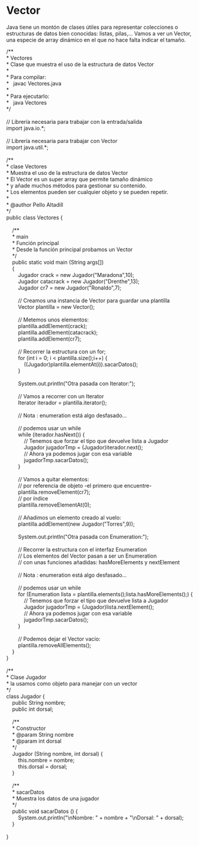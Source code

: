 <h1>
	Vector</h1>
<p>
	Java tiene un mont&oacute;n de clases &uacute;tiles para representar colecciones o estructuras de datos bien conocidas: listas, pilas,... Vamos a ver un Vector, una especie de array din&aacute;mico en el que no hace falta indicar el tama&ntilde;o.</p>
<p>
	/**<br />
	* Vectores<br />
	* Clase que muestra el uso de la estructura de datos Vector<br />
	*<br />
	* Para compilar:<br />
	*&nbsp;&nbsp; javac Vectores.java<br />
	*<br />
	* Para ejecutarlo:<br />
	*&nbsp;&nbsp; java Vectores<br />
	*/<br />
	&nbsp;<br />
	// Librer&iacute;a necesaria para trabajar con la entrada/salida<br />
	import java.io.*;<br />
	&nbsp;<br />
	// Librer&iacute;a necesaria para trabajar con Vector<br />
	import java.util.*;<br />
	&nbsp;<br />
	/**<br />
	* clase Vectores<br />
	* Muestra el uso de la estructura de datos Vector<br />
	* El Vector es un super array que permite tama&ntilde;o din&aacute;mico<br />
	* y a&ntilde;ade muchos m&eacute;todos para gestionar su contenido.<br />
	* Los elementos pueden ser cualquier objeto y se pueden repetir.<br />
	*<br />
	* @author Pello Altadill<br />
	*/<br />
	public class Vectores {<br />
	&nbsp;&nbsp; &nbsp;<br />
	&nbsp;&nbsp; &nbsp;/**<br />
	&nbsp;&nbsp; &nbsp;* main<br />
	&nbsp;&nbsp; &nbsp;* Funci&oacute;n principal<br />
	&nbsp;&nbsp; &nbsp;* Desde la funci&oacute;n principal probamos un Vector<br />
	&nbsp;&nbsp; &nbsp;*/<br />
	&nbsp;&nbsp; &nbsp;public static void main (String args[])<br />
	&nbsp;&nbsp; &nbsp;{<br />
	&nbsp;&nbsp; &nbsp;&nbsp;&nbsp; &nbsp;Jugador crack = new Jugador(&quot;Maradona&quot;,10);<br />
	&nbsp;&nbsp; &nbsp;&nbsp;&nbsp; &nbsp;Jugador catacrack = new Jugador(&quot;Drenthe&quot;,13);<br />
	&nbsp;&nbsp; &nbsp;&nbsp;&nbsp; &nbsp;Jugador cr7 = new Jugador(&quot;Ronaldo&quot;,7);<br />
	&nbsp;&nbsp; &nbsp;&nbsp;&nbsp; &nbsp;<br />
	&nbsp;&nbsp; &nbsp;&nbsp;&nbsp; &nbsp;// Creamos una instancia de Vector para guardar una plantilla<br />
	&nbsp;&nbsp; &nbsp;&nbsp;&nbsp; &nbsp;Vector plantilla = new Vector();<br />
	&nbsp;&nbsp; &nbsp;&nbsp;&nbsp; &nbsp;<br />
	&nbsp;&nbsp; &nbsp;&nbsp;&nbsp; &nbsp;// Metemos unos elementos:<br />
	&nbsp;&nbsp; &nbsp;&nbsp;&nbsp; &nbsp;plantilla.addElement(crack);<br />
	&nbsp;&nbsp; &nbsp;&nbsp;&nbsp; &nbsp;plantilla.addElement(catacrack);<br />
	&nbsp;&nbsp; &nbsp;&nbsp;&nbsp; &nbsp;plantilla.addElement(cr7);<br />
	&nbsp;&nbsp; &nbsp;&nbsp;&nbsp; &nbsp;<br />
	&nbsp;&nbsp; &nbsp;&nbsp;&nbsp; &nbsp;// Recorrer la estructura con un for;<br />
	&nbsp;&nbsp; &nbsp;&nbsp;&nbsp; &nbsp;for (int i = 0; i &lt; plantilla.size();i++) {<br />
	&nbsp;&nbsp; &nbsp;&nbsp;&nbsp; &nbsp;&nbsp;&nbsp; &nbsp;((Jugador)plantilla.elementAt(i)).sacarDatos();&nbsp;&nbsp; &nbsp;&nbsp;&nbsp; &nbsp;<br />
	&nbsp;&nbsp; &nbsp;&nbsp;&nbsp; &nbsp;}<br />
	&nbsp;<br />
	&nbsp;&nbsp; &nbsp;&nbsp;&nbsp; &nbsp;System.out.println(&quot;Otra pasada con Iterator:&quot;);<br />
	&nbsp;&nbsp; &nbsp;&nbsp;&nbsp; &nbsp;<br />
	&nbsp;&nbsp; &nbsp;&nbsp;&nbsp; &nbsp;// Vamos a recorrer con un Iterator<br />
	&nbsp;&nbsp; &nbsp;&nbsp;&nbsp; &nbsp;Iterator iterador = plantilla.iterator();<br />
	&nbsp;&nbsp; &nbsp;&nbsp;&nbsp; &nbsp;<br />
	&nbsp;&nbsp; &nbsp;&nbsp;&nbsp; &nbsp;// Nota : enumeration est&aacute; algo desfasado...<br />
	&nbsp;&nbsp; &nbsp;&nbsp;&nbsp; &nbsp;<br />
	&nbsp;&nbsp; &nbsp;&nbsp;&nbsp; &nbsp;// podemos usar un while<br />
	&nbsp;&nbsp; &nbsp;&nbsp;&nbsp; &nbsp;while (iterador.hasNext()) {<br />
	&nbsp;&nbsp; &nbsp;&nbsp;&nbsp; &nbsp;&nbsp;&nbsp; &nbsp;// Tenemos que forzar el tipo que devuelve lista a Jugador<br />
	&nbsp;&nbsp; &nbsp;&nbsp;&nbsp; &nbsp;&nbsp;&nbsp; &nbsp;Jugador jugadorTmp = (Jugador)iterador.next();<br />
	&nbsp;&nbsp; &nbsp;&nbsp;&nbsp; &nbsp;&nbsp;&nbsp; &nbsp;// Ahora ya podemos jugar con esa variable<br />
	&nbsp;&nbsp; &nbsp;&nbsp;&nbsp; &nbsp;&nbsp;&nbsp; &nbsp;jugadorTmp.sacarDatos();<br />
	&nbsp;&nbsp; &nbsp;&nbsp;&nbsp; &nbsp;}<br />
	&nbsp;&nbsp; &nbsp;&nbsp;&nbsp; &nbsp;<br />
	&nbsp;&nbsp; &nbsp;&nbsp;&nbsp; &nbsp;// Vamos a quitar elementos:<br />
	&nbsp;&nbsp; &nbsp;&nbsp;&nbsp; &nbsp;// por referencia de objeto -el primero que encuentre-<br />
	&nbsp;&nbsp; &nbsp;&nbsp;&nbsp; &nbsp;plantilla.removeElement(cr7);<br />
	&nbsp;&nbsp; &nbsp;&nbsp;&nbsp; &nbsp;// por &iacute;ndice<br />
	&nbsp;&nbsp; &nbsp;&nbsp;&nbsp; &nbsp;plantilla.removeElementAt(0);<br />
	&nbsp;&nbsp; &nbsp;&nbsp;&nbsp; &nbsp;<br />
	&nbsp;&nbsp; &nbsp;&nbsp;&nbsp; &nbsp;// A&ntilde;adimos un elemento creado al vuelo:<br />
	&nbsp;&nbsp; &nbsp;&nbsp;&nbsp; &nbsp;plantilla.addElement(new Jugador(&quot;Torres&quot;,9));<br />
	&nbsp;&nbsp; &nbsp;&nbsp;&nbsp; &nbsp;<br />
	&nbsp;&nbsp; &nbsp;&nbsp;&nbsp; &nbsp;System.out.println(&quot;Otra pasada con Enumeration:&quot;);<br />
	&nbsp;&nbsp; &nbsp;&nbsp;&nbsp; &nbsp;&nbsp;&nbsp; &nbsp;&nbsp;&nbsp; &nbsp;<br />
	&nbsp;&nbsp; &nbsp;&nbsp;&nbsp; &nbsp;// Recorrer la estructura con el interfaz Enumeration<br />
	&nbsp;&nbsp; &nbsp;&nbsp;&nbsp; &nbsp;// Los elementos del Vector pasan a ser un Enumeration<br />
	&nbsp;&nbsp; &nbsp;&nbsp;&nbsp; &nbsp;// con unas funciones a&ntilde;adidas: hasMoreElements y nextElement<br />
	&nbsp;&nbsp; &nbsp;&nbsp;&nbsp; &nbsp;<br />
	&nbsp;&nbsp; &nbsp;&nbsp;&nbsp; &nbsp;// Nota : enumeration est&aacute; algo desfasado...<br />
	&nbsp;&nbsp; &nbsp;&nbsp;&nbsp; &nbsp;<br />
	&nbsp;&nbsp; &nbsp;&nbsp;&nbsp; &nbsp;// podemos usar un while<br />
	&nbsp;&nbsp; &nbsp;&nbsp;&nbsp; &nbsp;for (Enumeration lista = plantilla.elements();lista.hasMoreElements();) {<br />
	&nbsp;&nbsp; &nbsp;&nbsp;&nbsp; &nbsp;&nbsp;&nbsp; &nbsp;// Tenemos que forzar el tipo que devuelve lista a Jugador<br />
	&nbsp;&nbsp; &nbsp;&nbsp;&nbsp; &nbsp;&nbsp;&nbsp; &nbsp;Jugador jugadorTmp = (Jugador)lista.nextElement();<br />
	&nbsp;&nbsp; &nbsp;&nbsp;&nbsp; &nbsp;&nbsp;&nbsp; &nbsp;// Ahora ya podemos jugar con esa variable<br />
	&nbsp;&nbsp; &nbsp;&nbsp;&nbsp; &nbsp;&nbsp;&nbsp; &nbsp;jugadorTmp.sacarDatos();<br />
	&nbsp;&nbsp; &nbsp;&nbsp;&nbsp; &nbsp;}<br />
	&nbsp;&nbsp; &nbsp;&nbsp;&nbsp; &nbsp;<br />
	&nbsp;&nbsp; &nbsp;&nbsp;&nbsp; &nbsp;// Podemos dejar el Vector vac&iacute;o:<br />
	&nbsp;&nbsp; &nbsp;&nbsp;&nbsp; &nbsp;plantilla.removeAllElements();<br />
	&nbsp;&nbsp; &nbsp;}<br />
	}<br />
	&nbsp;<br />
	/**<br />
	* Clase Jugador<br />
	* la usamos como objeto para manejar con un vector<br />
	*/<br />
	class Jugador {<br />
	&nbsp;&nbsp; &nbsp;public String nombre;<br />
	&nbsp;&nbsp; &nbsp;public int dorsal;<br />
	&nbsp;&nbsp; &nbsp;<br />
	&nbsp;&nbsp; &nbsp;/**<br />
	&nbsp;&nbsp; &nbsp;* Constructor<br />
	&nbsp;&nbsp; &nbsp;* @param String nombre<br />
	&nbsp;&nbsp; &nbsp;* @param int dorsal<br />
	&nbsp;&nbsp; &nbsp;*/<br />
	&nbsp;&nbsp; &nbsp;Jugador (String nombre, int dorsal) {<br />
	&nbsp;&nbsp; &nbsp;&nbsp;&nbsp; &nbsp;this.nombre = nombre;<br />
	&nbsp;&nbsp; &nbsp;&nbsp;&nbsp; &nbsp;this.dorsal = dorsal;<br />
	&nbsp;&nbsp; &nbsp;}<br />
	&nbsp;&nbsp; &nbsp;<br />
	&nbsp;&nbsp; &nbsp;/**<br />
	&nbsp;&nbsp; &nbsp;* sacarDatos<br />
	&nbsp;&nbsp; &nbsp;* Muestra los datos de una jugador<br />
	&nbsp;&nbsp; &nbsp;*/<br />
	&nbsp;&nbsp; &nbsp;public void sacarDatos () {<br />
	&nbsp;&nbsp; &nbsp;&nbsp;&nbsp; &nbsp;System.out.println(&quot;\nNombre: &quot; + nombre + &quot;\nDorsal: &quot; + dorsal);<br />
	&nbsp;&nbsp; &nbsp;}<br />
	&nbsp;&nbsp; &nbsp;<br />
	}</p>
